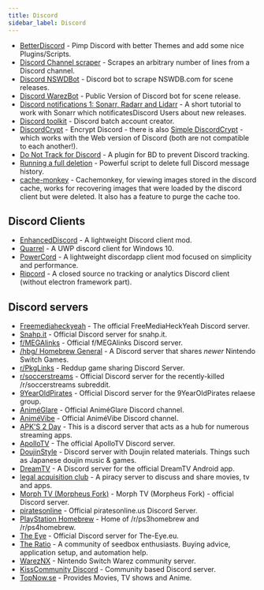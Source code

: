 ```yaml
---
title: Discord
sidebar_label: Discord
---
```


- [BetterDiscord](http://betterdiscord.net/home/) - Pimp Discord with better Themes and add some nice Plugins/Scripts.
- [Discord Channel scraper](http://github.com/simon987/Discord-Channel-scraper) - Scrapes an arbitrary number of lines from a Discord channel.
- [Discord NSWDBot](http://github.com/HunterKing/NSWDBot) - Discord bot to scrape NSWDB.com for scene releases.
- [Discord WarezBot](http://github.com/enzobes/WarezBot) - Public Version of Discord bot for scene release.
- [Discord notifications 1: Sonarr, Radarr and Lidarr](http://blog.tiga.tech/discord-notifications-for-sonarr-radarr-and-lidarr/) - A short tutorial to work with Sonarr which notificatesDiscord Users about new releases.
- [Discord toolkit](http://notabug.org/johndoe5436/discord-toolkit) - Discord batch account creator.
- [DiscordCrypt](http://gitlab.com/leogx9r/DiscordCrypt) - Encrypt Discord - there is also [Simple DiscordCrypt](http://gitlab.com/An0/SimpleDiscordCrypt) - which works with the Web version of Discord (both are not compatible to each another!).
- [Do Not Track for Discord](http://betterdocs.us/plugins/do-not-track/) - A plugin for BD to prevent Discord tracking.
- [Running a full deletion](http://github.com/c-edw/discord-delete/wiki/Running-a-full-deletion) - Powerful script to delete full Discord message history.
- [cache-monkey](https://github.com/jamiepine/cache-monkey) - Cachemonkey, for viewing images stored in the discord cache, works for recovering images that were loaded by the discord client but were deleted. It also has a feature to purge the cache too.

## Discord Clients

- [EnhancedDiscord](https://github.com/joe27g/EnhancedDiscord) - A lightweight Discord client mod.
- [Quarrel](https://github.com/UWPCommunity/Quarrel) - A UWP discord client for Windows 10.
- [PowerCord](https://github.com/powercord-org/powercord) - A lightweight discordapp client mod focused on simplicity and performance.
- [Ripcord](https://cancel.fm/ripcord/) - A closed source no tracking or analytics Discord client (without electron framework part).

## Discord servers

- [Freemediaheckyeah](https://discord.com/invite/vgnaeka) - The official FreeMediaHeckYeah Discord server.
- [Snahp.it](https://discord.gg/ypyKZCj) - Official Discord server for snahp.it.
- [f/MEGAlinks](https://discordapp.com/invite/xk7HEE3) - Official f/MEGAlinks Discord server.
- [/hbg/ Homebrew General](https://discord.io/homebrew) - A Discord server that shares _newer_ Nintendo Switch Games.
- [r/PkgLinks](https://discord.io/PkgLinks) - Reddup game sharing Discord Server.
- [r/soccerstreams](https://discord.gg/geyTtth) - Official Discord server for the recently-killed /r/soccerstreams subreddit.
- [9YearOldPirates](https://discord.gg/3YCF8u) - Official Discord server for the 9YearOldPirates relaese group.
- [AniméGlare](https://discordapp.com/invite/RMjHm4F1) - Official AniméGlare Discord channel.
- [AniméVibe](https://discordapp.com/invite/4QGvkw8) - Official AniméVibe Discord channel.
- [APK'S 2 Day](https://discord.gg/2qWqzN8) - This is a discord server that acts as a hub for numerous streaming apps.
- [ApolloTV](https://discordapp.com/invite/DT9SgYE) - The official ApolloTV Discord server.
- [DoujinStyle](https://discord.gg/z2QDFdA) - Discord server with Doujin related materials. Things such as Japanese doujin music & games.
- [DreamTV](https://discordapp.com/invite/FQkQz6g) - A Discord server for the official DreamTV Android app.
- [legal acquisition club](https://discordapp.com/invite/UmWJVvH) - A piracy server to discuss and share movies, tv and apps.
- [Morph TV (Morpheus Fork)](https://discordapp.com/invite/gVxP2Gq) - Morph TV (Morpheus Fork) - official Discord server.
- [piratesonline](https://discord.me/piratesonline) - Official piratesonline.us Discord Server.
- [PlayStation Homebrew](https://discord.gg/JJnvEN8) - Home of /r/ps3homebrew and /r/ps4homebrew.
- [The Eye](https://discordapp.com/invite/py3kX3Z) - Official Discord server for The-Eye.eu.
- [The Ratio](https://discordapp.com/invite/wab3Qag) - A community of seedbox enthusiasts. Buying advice, application setup, and automation help.
- [WarezNX](https://discord.gg/d6xxuPq) - Nintendo Switch Warez community server.
- [KissCommunity Discord](https://discordapp.com/invite/eCzUxNB) - Community based Discord server.
- [TopNow.se](https://discord.gg/marBA97) - Provides Movies, TV shows and Anime.
